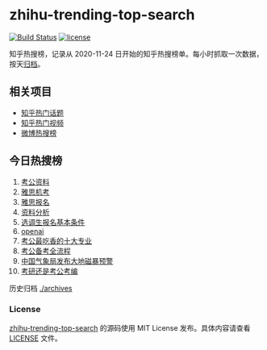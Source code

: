 # zhihu-trending-top-search

[![Build Status](https://github.com/justjavac/zhihu-trending-top-search/workflows/ci/badge.svg?branch=main)](https://github.com/justjavac/zhihu-trending-top-search/actions)
[![license](https://img.shields.io/github/license/justjavac/zhihu-trending-top-search)](https://github.com/justjavac/zhihu-trending-top-search/blob/main/LICENSE)

知乎热搜榜，记录从 2020-11-24 日开始的知乎热搜榜单。每小时抓取一次数据，按天[归档](./archives)。

## 相关项目

- [知乎热门话题](https://github.com/justjavac/zhihu-trending-hot-questions)
- [知乎热门视频](https://github.com/justjavac/zhihu-trending-hot-video)
- [微博热搜榜](https://github.com/justjavac/weibo-trending-hot-search)

## 今日热搜榜

<!-- BEGIN -->
<!-- 最后更新时间 Tue Mar 26 2024 09:40:05 GMT+0800 (China Standard Time) -->

1. [考公资料](https://www.zhihu.com/search?q=%E8%80%83%E5%85%AC%E8%B5%84%E6%96%99)
1. [雅思机考](https://www.zhihu.com/search?q=%E9%9B%85%E6%80%9D%E6%9C%BA%E8%80%83)
1. [雅思报名](https://www.zhihu.com/search?q=%E9%9B%85%E6%80%9D%E6%8A%A5%E5%90%8D)
1. [资料分析](https://www.zhihu.com/search?q=%E8%B5%84%E6%96%99%E5%88%86%E6%9E%90)
1. [选调生报名基本条件](https://www.zhihu.com/search?q=%E9%80%89%E8%B0%83%E7%94%9F%E6%8A%A5%E5%90%8D%E5%9F%BA%E6%9C%AC%E6%9D%A1%E4%BB%B6)
1. [openai](https://www.zhihu.com/search?q=openai)
1. [考公最吃香的十大专业](https://www.zhihu.com/search?q=%E8%80%83%E5%85%AC%E6%9C%80%E5%90%83%E9%A6%99%E7%9A%84%E5%8D%81%E5%A4%A7%E4%B8%93%E4%B8%9A)
1. [考公备考全流程](https://www.zhihu.com/search?q=%E8%80%83%E5%85%AC%E5%A4%87%E8%80%83%E5%85%A8%E6%B5%81%E7%A8%8B)
1. [中国气象局发布大地磁暴预警](https://www.zhihu.com/search?q=%E4%B8%AD%E5%9B%BD%E6%B0%94%E8%B1%A1%E5%B1%80%E5%8F%91%E5%B8%83%E5%A4%A7%E5%9C%B0%E7%A3%81%E6%9A%B4%E9%A2%84%E8%AD%A6)
1. [考研还是考公考编](https://www.zhihu.com/search?q=%E8%80%83%E7%A0%94%E8%BF%98%E6%98%AF%E8%80%83%E5%85%AC%E8%80%83%E7%BC%96)

<!-- END -->

历史归档 [./archives](./archives)

### License

[zhihu-trending-top-search](https://github.com/justjavac/zhihu-trending-top-search) 的源码使用 MIT License
发布。具体内容请查看 [LICENSE](./LICENSE) 文件。
